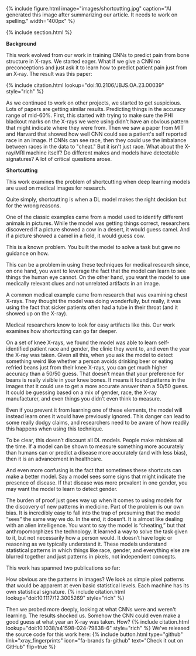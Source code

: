 ---
---

{%
  include figure.html
  image="images/shortcutting.jpg"
  caption="AI generated this image after summarizing our article. It needs to work on spelling."
  width="400px"
%}

{% include section.html %}

**Background**

This work evolved from our work in training CNNs to predict pain from bone structure in X-rays. We started eager. What if we give a CNN no preconceptions and just ask it to learn how to predict patient pain just from an X-ray. The result was this paper:

{% include citation.html lookup="doi:10.2106/JBJS.OA.23.00039" style="rich" %}

As we continued to work on other projects, we started to get suspicious. Lots of papers are getting similar results. Predicting things in the accuracy range of mid-60%. First, this started with trying to make sure the PHI blackout marks on the X-rays we were using didn't have an obvious pattern that might indicate where they were from. Then we saw a paper from MIT and Harvard that showed how well CNN could see a patient's self reported race in an image. If CNNs can see race, then they could use the imbalance between races in the data to "cheat." But it isn't just race. What about the X-ray/MRI machine itself? Do different makes and models have detectable signatures? A lot of critical questions arose.


**Shortcutting**

This work examines the problem of shortcutting when deep learning models are used on medical images for research.

Quite simply, shortcutting is when a DL model makes the right decision but for the wrong reasons.

One of the classic examples came from a model used to identify different animals in pictures. While the model was getting things correct, researchers discovered if a picture showed a cow in a desert, it would guess camel. And if a picture showed a camel in a field, it would guess cow.

This is a known problem. You built the model to solve a task but gave no guidance on how.

This can be a problem in using these techniques for medical research since, on one hand, you want to leverage the fact that the model can learn to see things the human eye cannot. On the other hand, you want the model to use medically relevant clues and not unrelated artifacts in an image.

A common medical example came from research that was examining chest X-rays. They thought the model was doing wonderfully, but really, it was using the fact that sicker patients often had a tube in their throat (and it showed up on the X-ray).

Medical researchers know to look for easy artifacts like this. Our work examines how shortcutting can go far deeper.

On a set of knee X-rays, we found the model was able to learn self-identified patient race and gender, the clinic they went to, and even the year the X-ray was taken. Given all this, when you ask the model to detect something weird like whether a person avoids drinking beer or eating refried beans just from their knee X-rays, you can get much higher accuracy than a 50/50 guess. That doesn’t mean that your preference for beans is really visible in your knee bones. It means it found patterns in the images that it could use to get a more accurate answer than a 50/50 guess. It could be guessing based on a mix of gender, race, the X-ray manufacturer, and even things you didn’t even think to measure.

Even if you prevent it from learning one of these elements, the model will instead learn ones it would have previously ignored.  This danger can lead to some really dodgy claims, and researchers need to be aware of how readily this happens when using this technique.

To be clear, this doesn’t discount all DL models. People make mistakes all the time. If a model can be shown to measure something more accurately than humans can or predict a disease more accurately (and with less bias), then it is an advancement in healthcare.

And even more confusing is the fact that sometimes these shortcuts can make a better model. Say a model sees some signs that might indicate the presence of disease. If that disease was more prevalent in one gender, you may want the model to learn to detect gender.

The burden of proof just goes way up when it comes to using models for the discovery of new patterns in medicine. Part of the problem is our own bias. It is incredibly easy to fall into the trap of presuming that the model “sees” the same way we do. In the end, it doesn’t. It is almost like dealing with an alien intelligence. You want to say the model is “cheating,” but that anthropomorphizes the technology. It learned a way to solve the task given to it, but not necessarily how a person would. It doesn’t have logic or reasoning as we typically understand it. These models understand statistical patterns in which things like race, gender, and everything else are blurred together and just patterns in pixels, not independent concepts.

This work has spanned two publications so far:

How obvious are the patterns in images? We look as simple pixel patterns that would be apparent at even basic statistical levels. Each machine has its own statistical signature.
{% include citation.html lookup="doi:10.1117/12.3005269" style="rich" %}

Then we probed more deeply, looking at what CNNs were and weren't learning. The results shocked us. Somehow the CNN could even make a good guess at what year an X-ray was taken. How?
{% include citation.html lookup="doi:10.1038/s41598-024-79838-6" style="rich" %}
We've released the source code for this work here: {% include button.html type="github" link="xray_fingerprints" icon="fa-brands fa-github" text="Check it out on GitHub" flip=true %}

